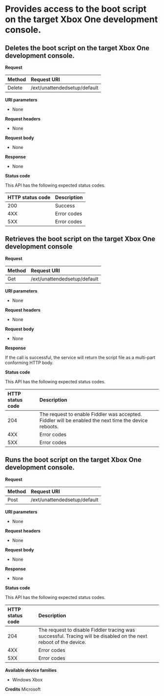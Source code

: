 # Provides access to the boot script on the target Xbox One development console.  


## Deletes the boot script on the target Xbox One development console.


**Request**


Method      | Request URI
:------     | :-----
Delete | /ext/unattendedsetup/default



**URI parameters**

- None

**Request headers**

- None

**Request body**   

- None

**Response**   

- None

**Status code**

This API has the following expected status codes.

HTTP status code      | Description
:------     | :-----
200 | Success
4XX | Error codes
5XX | Error codes

## Retrieves the boot script on the target Xbox One development console

**Request**

Method      | Request URI
:------     | :-----
Get | /ext/unattendedsetup/default

**URI parameters**

- None


**Request headers**

- None

**Request body**

- None

**Response**   

If the call is successful, the service will return the script file as a multi-part conforming HTTP body.

**Status code**

This API has the following expected status codes.

HTTP status code      | Description
:------     | :-----
204 | The request to enable Fiddler was accepted. Fiddler will be enabled the next time the device reboots.
4XX | Error codes
5XX | Error codes

## Runs the boot script on the target Xbox One development console.

**Request**

Method      | Request URI
:------     | :-----
Post | /ext/unattendedsetup/default

**URI parameters**

- None

**Request headers**

- None

**Request body**   

- None

**Response**   

- None

**Status code**

This API has the following expected status codes.

HTTP status code      | Description
:------     | :-----
204 | The request to disable Fiddler tracing was successful. Tracing will be disabled on the next reboot of the device.
4XX | Error codes
5XX | Error codes


**Available device families**

* Windows Xbox

**Credits**
Microsoft
